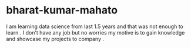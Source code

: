 # bharat-kumar-mahato
I am learning data science from last 1.5 years and that was not enough to learn . I don't have any job but no worries my motive is to gain knowledge and showcase my projects to company .

